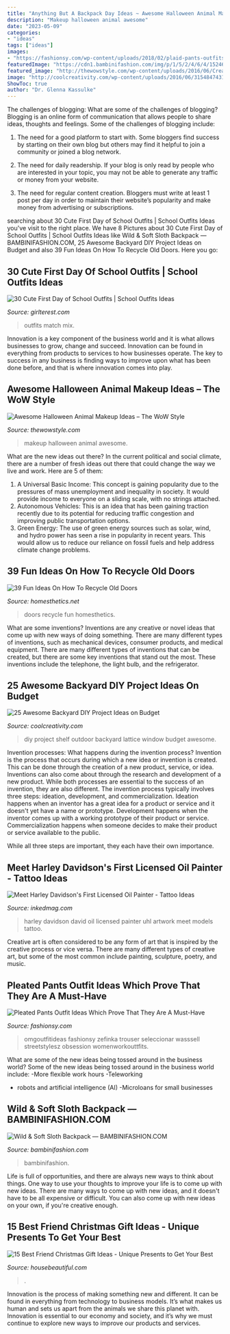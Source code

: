 ```yaml
---
title: "Anything But A Backpack Day Ideas ~ Awesome Halloween Animal Makeup Ideas – The Wow Style"
description: "Makeup halloween animal awesome"
date: "2023-05-09"
categories:
- "ideas"
tags: ["ideas"]
images:
- "https://fashionsy.com/wp-content/uploads/2018/02/plaid-pants-outfits-7-.jpg"
featuredImage: "https://cdn1.bambinifashion.com/img/p/1/5/2/4/6/4/152464--product.jpg"
featured_image: "http://thewowstyle.com/wp-content/uploads/2016/06/Creative-Animal-Halloween-Makeup.jpg"
image: "http://coolcreativity.com/wp-content/uploads/2016/06/3154847431_1403837974.jpg"
ShowToc: true
author: "Dr. Glenna Kassulke"
---
```



The challenges of blogging: What are some of the challenges of blogging?
Blogging is an online form of communication that allows people to share ideas, thoughts and feelings. Some of the challenges of blogging include:
1. The need for a good platform to start with. Some bloggers find success by starting on their own blog but others may find it helpful to join a community or joined a blog network.

2. The need for daily readership. If your blog is only read by people who are interested in your topic, you may not be able to generate any traffic or money from your website.

3. The need for regular content creation. Bloggers must write at least 1 post per day in order to maintain their website’s popularity and make money from advertising or subscriptions.

	

		
searching about 30 Cute First Day of School Outfits | School Outfits Ideas you've visit to the right place. We have 8 Pictures about 30 Cute First Day of School Outfits | School Outfits Ideas like Wild &amp; Soft Sloth Backpack — BAMBINIFASHION.COM, 25 Awesome Backyard DIY Project Ideas on Budget and also 39 Fun Ideas On How To Recycle Old Doors. Here you go:
		
    
## 30 Cute First Day Of School Outfits | School Outfits Ideas

<img loading=lazy src="http://girlterest.com/wp-content/uploads/2017/05/school6.jpg" onerror="this.onerror=null;this.src='https://tse1.mm.bing.net/th?id=OIP.iz1sCIUxJU5OOlsNUiNo0AHaLH&amp;pid=15.1';" alt="30 Cute First Day of School Outfits | School Outfits Ideas">

_Source: girlterest.com_

>outfits match mix. 

	

Innovation is a key component of the business world and it is what allows businesses to grow, change and succeed. Innovation can be found in everything from products to services to how businesses operate. The key to success in any business is finding ways to improve upon what has been done before, and that is where innovation comes into play.

    
## Awesome Halloween Animal Makeup Ideas – The WoW Style

<img loading=lazy src="http://thewowstyle.com/wp-content/uploads/2016/06/Creative-Animal-Halloween-Makeup.jpg" onerror="this.onerror=null;this.src='https://tse3.mm.bing.net/th?id=OIP.N1WTnNBKUeZ-oubTYwLd2wHaLH&amp;pid=15.1';" alt="Awesome Halloween Animal Makeup Ideas – The WoW Style">

_Source: thewowstyle.com_

>makeup halloween animal awesome. 

	

What are the new ideas out there?
In the current political and social climate, there are a number of fresh ideas out there that could change the way we live and work. Here are 5 of them: 
1. A Universal Basic Income: This concept is gaining popularity due to the pressures of mass unemployment and inequality in society. It would provide income to everyone on a sliding scale, with no strings attached.
2. Autonomous Vehicles: This is an idea that has been gaining traction recently due to its potential for reducing traffic congestion and improving public transportation options.
3. Green Energy: The use of green energy sources such as solar, wind, and hydro power has seen a rise in popularity in recent years. This would allow us to reduce our reliance on fossil fuels and help address climate change problems.

    
## 39 Fun Ideas On How To Recycle Old Doors

<img loading=lazy src="http://cdn.homesthetics.net/wp-content/uploads/2015/01/30-Fun-Ideas-On-How-To-Recycle-Doors-homesthetics.net-43.jpg" onerror="this.onerror=null;this.src='https://tse3.mm.bing.net/th?id=OIP.uaaEl435oWu9Cb2823MQ0QHaQU&amp;pid=15.1';" alt="39 Fun Ideas On How To Recycle Old Doors">

_Source: homesthetics.net_

>doors recycle fun homesthetics. 

	

What are some inventions?
Inventions are any creative or novel ideas that come up with new ways of doing something. There are many different types of inventions, such as mechanical devices, consumer products, and medical equipment. 
There are many different types of inventions that can be created, but there are some key inventions that stand out the most. These inventions include the telephone, the light bulb, and the refrigerator.

    
## 25 Awesome Backyard DIY Project Ideas On Budget

<img loading=lazy src="http://coolcreativity.com/wp-content/uploads/2016/06/3154847431_1403837974.jpg" onerror="this.onerror=null;this.src='https://tse2.mm.bing.net/th?id=OIP.GNE14XC7E3Gq1YaLQ0E7UAHaKG&amp;pid=15.1';" alt="25 Awesome Backyard DIY Project Ideas on Budget">

_Source: coolcreativity.com_

>diy project shelf outdoor backyard lattice window budget awesome. 

	

Invention processes: What happens during the invention process?
Invention is the process that occurs during which a new idea or invention is created. This can be done through the creation of a new product, service, or idea. Inventions can also come about through the research and development of a new product. While both processes are essential to the success of an invention, they are also different. 
The invention process typically involves three steps: ideation, development, and commercialization. Ideation happens when an inventor has a great idea for a product or service and it doesn't yet have a name or prototype. Development happens when the inventor comes up with a working prototype of their product or service. Commercialization happens when someone decides to make their product or service available to the public. 

While all three steps are important, they each have their own importance.

    
## Meet Harley Davidson&#039;s First Licensed Oil Painter - Tattoo Ideas

<img loading=lazy src="https://www.inkedmag.com/.image/t_share/MTY1MDU2OTM0ODI1Njk4ODg5/david-uhl-fb.jpg" onerror="this.onerror=null;this.src='https://tse2.mm.bing.net/th?id=OIP.iRwV2DlSy8Uh79Y_F4IE3gHaD4&amp;pid=15.1';" alt="Meet Harley Davidson&#039;s First Licensed Oil Painter - Tattoo Ideas">

_Source: inkedmag.com_

>harley davidson david oil licensed painter uhl artwork meet models tattoo. 

	

Creative art is often considered to be any form of art that is inspired by the creative process or vice versa. There are many different types of creative art, but some of the most common include painting, sculpture, poetry, and music.

    
## Pleated Pants Outfit Ideas Which Prove That They Are A Must-Have

<img loading=lazy src="https://fashionsy.com/wp-content/uploads/2018/02/plaid-pants-outfits-7-.jpg" onerror="this.onerror=null;this.src='https://tse2.mm.bing.net/th?id=OIP.S7fG88Gm65NT3TnK6Wn3IwHaQU&amp;pid=15.1';" alt="Pleated Pants Outfit Ideas Which Prove That They Are A Must-Have">

_Source: fashionsy.com_

>omgoutfitideas fashionsy zefinka trouser seleccionar wasssell streetstylesz obsession womenworkouttfits. 

	

What are some of the new ideas being tossed around in the business world?
Some of the new ideas being tossed around in the business world include: 
-More flexible work hours 
-Teleworking 
- robots and artificial intelligence (AI) 
-Microloans for small businesses

    
## Wild &amp; Soft Sloth Backpack — BAMBINIFASHION.COM

<img loading=lazy src="https://cdn1.bambinifashion.com/img/p/1/5/2/4/6/4/152464--product.jpg" onerror="this.onerror=null;this.src='https://tse3.mm.bing.net/th?id=OIP.vbyYCZSm3fmsROreC_MjFgHaHa&amp;pid=15.1';" alt="Wild &amp; Soft Sloth Backpack — BAMBINIFASHION.COM">

_Source: bambinifashion.com_

>bambinifashion. 

	

Life is full of opportunities, and there are always new ways to think about things. One way to use your thoughts to improve your life is to come up with new ideas. There are many ways to come up with new ideas, and it doesn't have to be all expensive or difficult. You can also come up with new ideas on your own, if you're creative enough.

    
## 15 Best Friend Christmas Gift Ideas - Unique Presents To Get Your Best

<img loading=lazy src="https://hips.hearstapps.com/hbu.h-cdn.co/assets/17/40/1507059240-avocado-necklace.jpg?crop=1.0xw:1xh;center,top&amp;resize=480:*" onerror="this.onerror=null;this.src='https://tse1.mm.bing.net/th?id=OIP.Giqw3DdERoPhyFSksX3PpwHaLH&amp;pid=15.1';" alt="15 Best Friend Christmas Gift Ideas - Unique Presents to Get Your Best">

_Source: housebeautiful.com_

>. 

	

Innovation is the process of making something new and different. It can be found in everything from technology to business models. It’s what makes us human and sets us apart from the animals we share this planet with. Innovation is essential to our economy and society, and it’s why we must continue to explore new ways to improve our products and services.

